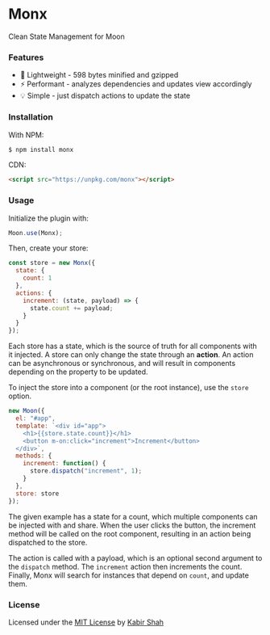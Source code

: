 # Monx

Clean State Management for Moon

### Features

* :balloon: Lightweight - 598 bytes minified and gzipped
* :zap: Performant - analyzes dependencies and updates view accordingly
* :bulb: Simple - just dispatch actions to update the state

### Installation

With NPM:

```sh
$ npm install monx
```

CDN:

```html
<script src="https://unpkg.com/monx"></script>
```

### Usage

Initialize the plugin with:

```js
Moon.use(Monx);
```

Then, create your store:

```js
const store = new Monx({
  state: {
    count: 1
  },
  actions: {
    increment: (state, payload) => {
      state.count += payload;
    }
  }
});
```

Each store has a state, which is the source of truth for all components with it injected. A store can only change the state through an **action**. An action can be asynchronous or synchronous, and will result in components depending on the property to be updated.

To inject the store into a component (or the root instance), use the `store` option.

```js
new Moon({
  el: "#app",
  template: `<div id="app">
    <h1>{{store.state.count}}</h1>
    <button m-on:click="increment">Increment</button>
  </div>`,
  methods: {
    increment: function() {
      store.dispatch("increment", 1);
    }
  },
  store: store
});
```

The given example has a state for a count, which multiple components can be injected with and share. When the user clicks the button, the increment method will be called on the root component, resulting in an action being dispatched to the store.

The action is called with a payload, which is an optional second argument to the `dispatch` method. The `increment` action then increments the count. Finally, Monx will search for instances that depend on `count`, and update them.

### License

Licensed under the [MIT License](https://kbrsh.github.io/license) by [Kabir Shah](https://kabir.ml)

